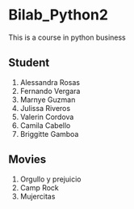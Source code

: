 # Bilab_Python2
This is a course in python business

## Student
1. Alessandra Rosas
2. Fernando Vergara
3. Marnye Guzman
4. Julissa Riveros
5. Valerin Cordova
6. Camila Cabello
7. Briggitte Gamboa

## Movies
1. Orgullo y prejuicio
2. Camp Rock
3. Mujercitas
